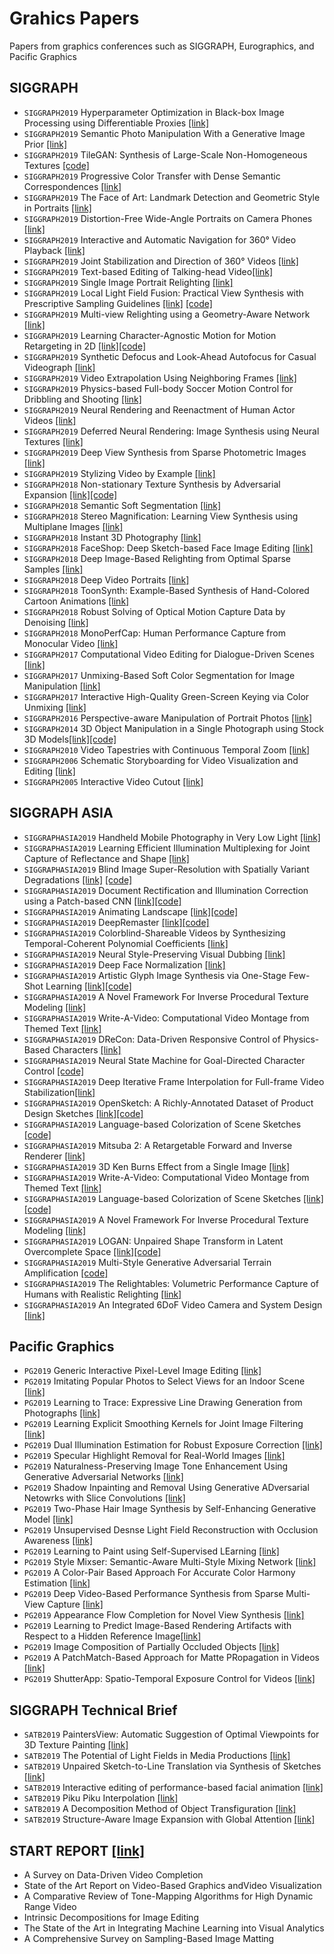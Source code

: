 # Grahics Papers
Papers from graphics conferences such as SIGGRAPH, Eurographics, and Pacific Graphics




## SIGGRAPH 
* `SIGGRAPH2019` Hyperparameter Optimization in Black-box Image Processing using Differentiable Proxies [[link]](https://www.cs.princeton.edu/~fheide/proxyopt)
* `SIGGRAPH2019` Semantic Photo Manipulation With a Generative Image Prior [[link]](http://ganpaint.io/)
* `SIGGRAPH2019` TileGAN: Synthesis of Large-Scale Non-Homogeneous Textures  [[code]](https://github.com/afruehstueck/tileGAN)
* `SIGGRAPH2019` Progressive Color Transfer with Dense Semantic Correspondences [[link]](https://arxiv.org/pdf/1710.00756.pdf)
* `SIGGRAPH2019` The Face of Art: Landmark Detection and Geometric Style in Portraits [[link]](http://www.faculty.idc.ac.il/arik/site/foa/face-of-art.asp)
* `SIGGRAPH2019` Distortion-Free Wide-Angle Portraits on Camera Phones [[link]](http://people.csail.mit.edu/yichangshih/wide_angle_portrait/)
* `SIGGRAPH2019` Interactive and Automatic Navigation for 360° Video Playback [[link]](https://vclab.dgist.ac.kr/interactive360/)
* `SIGGRAPH2019` Joint Stabilization and Direction of 360° Videos [[link]](https://dl.acm.org/citation.cfm?doid=3313807.3211889)
* `SIGGRAPH2019` Text-based Editing of Talking-head Video[[link]](https://www.ohadf.com/projects/text-based-editing/)
* `SIGGRAPH2019` Single Image Portrait Relighting [[link]](https://arxiv.org/pdf/1905.00824.pdf)
* `SIGGRAPH2019` Local Light Field Fusion: Practical View Synthesis 
with Prescriptive Sampling Guidelines [[link]](http://people.eecs.berkeley.edu/~bmild/llff/) [[code]](https://github.com/Fyusion/LLFF)
* `SIGGRAPH2019` Multi-view Relighting using a Geometry-Aware Network [[link]](https://repo-sam.inria.fr/fungraph/deep-relighting/)
* `SIGGRAPH2019` Learning Character-Agnostic Motion for Motion Retargeting in 2D [[link]](https://motionretargeting2d.github.io/)[[code]](https://github.com/ChrisWu1997/2D-Motion-Retargeting)
* `SIGGRAPH2019` Synthetic Defocus and Look-Ahead Autofocus for Casual Videograph [[link]](https://ceciliavision.github.io/vid-auto-focus/)
* `SIGGRAPH2019` Video Extrapolation Using Neighboring Frames [[link]](https://vml.kaist.ac.kr/main/international/individual/157)
* `SIGGRAPH2019` Physics-based Full-body Soccer Motion Control for Dribbling and Shooting [[link]](https://vml.kaist.ac.kr/main/international/individual/156)
* `SIGGRAPH2019` Neural Rendering and Reenactment of Human Actor Videos [[link]](http://gvv.mpi-inf.mpg.de/projects/wxu/HumanReenactment/)
* `SIGGRAPH2019` Deferred Neural Rendering: Image Synthesis using Neural Textures [[link]](https://niessnerlab.org/projects/thies2019neural.html)
* `SIGGRAPH2019` Deep View Synthesis from Sparse Photometric Images [[link]](http://cseweb.ucsd.edu/~ravir/zexiangview.pdf)
* `SIGGRAPH2019` Stylizing Video by Example [[link]](https://dcgi.fel.cvut.cz/home/sykorad/ebsynth.html)
* `SIGGRAPH2018` Non-stationary Texture Synthesis by Adversarial Expansion [[link]](http://vcc.szu.edu.cn/research/2018/TexSyn)[[code]](https://github.com/jessemelpolio/non-stationary_texture_syn)
* `SIGGRAPH2018` Semantic Soft Segmentation [[link]](http://people.inf.ethz.ch/aksoyy/sss/)
* `SIGGRAPH2018` Stereo Magnification: Learning View Synthesis using Multiplane Images [[link]](https://people.eecs.berkeley.edu/~tinghuiz/projects/mpi/)
* `SIGGRAPH2018` Instant 3D Photography [[link]](http://visual.cs.ucl.ac.uk/pubs/instant3d/)
* `SIGGRAPH2018` FaceShop: Deep Sketch-based Face Image Editing [[link]](https://arxiv.org/pdf/1804.08972.pdf)
* `SIGGRAPH2018` Deep Image-Based Relighting from Optimal Sparse Samples [[link]](http://cseweb.ucsd.edu/~viscomp/projects/SIG18Relighting/)
* `SIGGRAPH2018` Deep Video Portraits [[link]](https://web.stanford.edu/~zollhoef/papers/SG2018_DeepVideo/page.html)
* `SIGGRAPH2018` ToonSynth: Example-Based Synthesis of Hand-Colored Cartoon Animations [[link]](http://dcgi.fel.cvut.cz/home/sykorad/toonsynth.html)
* `SIGGRAPH2018` Robust Solving of Optical Motion Capture Data by Denoising [[link]](http://montreal.ubisoft.com/en/robust-solving-of-optical-motion-capture-data-by-denoising/)
* `SIGGRAPH2018` MonoPerfCap: Human Performance Capture from Monocular Video [[link]](http://gvv.mpi-inf.mpg.de/projects/wxu/MonoPerfCap/)
* `SIGGRAPH2017` Computational Video Editing for Dialogue-Driven Scenes [[link]](http://graphics.stanford.edu/papers/roughcut/)
* `SIGGRAPH2017` Unmixing-Based Soft Color Segmentation for Image Manipulation [[link]](http://people.inf.ethz.ch/aksoyy/scs/)
* `SIGGRAPH2017` Interactive High-Quality Green-Screen Keying via Color Unmixing [[link]](http://people.inf.ethz.ch/aksoyy/keying/)
* `SIGGRAPH2016` Perspective-aware Manipulation of Portrait Photos [[link]](https://gfx.cs.princeton.edu/pubs/Fried_2016_PMO/index.php)
* `SIGGRAPH2014` 3D Object Manipulation in a Single Photograph using Stock 3D Models[[link]](http://www.cs.cmu.edu/~om3d/)[[code]](http://www.cs.cmu.edu/~om3d/)
* `SIGGRAPH2010` Video Tapestries with Continuous Temporal Zoom [[link]](https://gfx.cs.princeton.edu/pubs/Barnes_2010_VTW/index.php)
* `SIGGRAPH2006` Schematic Storyboarding for Video Visualization and Editing [[link]](https://grail.cs.washington.edu/projects/storyboards/)
* `SIGGRAPH2005` Interactive Video Cutout [[link]](http://juew.org/projects/VideoCutout/VideoCutout.htm)


## SIGGRAPH ASIA
* `SIGGRAPHASIA2019` Handheld Mobile Photography in Very Low Light [[link]](https://github.com/google/night-sight)
* `SIGGRAPHASIA2019` Learning Efficient Illumination Multiplexing for Joint Capture of Reflectance and Shape [[link]](http://cad.zju.edu.cn/home/hwu/publications/jointcap/project.html)
* `SIGGRAPHASIA2019` Blind Image Super-Resolution with Spatially Variant Degradations [[link]](https://igl.ethz.ch/projects/variational-blind-sr/) [[code]](https://github.com/sunreef/BlindSR)
* `SIGGRAPHASIA2019` Document Rectification and Illumination Correction using a Patch-based CNN [[link]](https://xiaoyu258.github.io/projects/docproj/)[[code]](https://github.com/xiaoyu258/DocProj)
* `SIGGRAPHASIA2019` Animating Landscape [[link]](http://www.npal.cs.tsukuba.ac.jp/~endo/projects/AnimatingLandscape/)[[code]](https://github.com/endo-yuki-t/Animating-Landscape)
* `SIGGRAPHASIA2019` DeepRemaster [[link]](http://iizuka.cs.tsukuba.ac.jp/projects/remastering/en/index.html)[[code]](https://github.com/satoshiiizuka/siggraphasia2019_remastering)
* `SIGGRAPHASIA2019` Colorblind-Shareable Videos by Synthesizing Temporal-Coherent Polynomial Coefficients [[link]](https://menghanxia.github.io/)
* `SIGGRAPHASIA2019` Neural Style-Preserving Visual Dubbing [[link]](https://gvv.mpi-inf.mpg.de/projects/StyleDub/)
* `SIGGRAPHASIA2019` Deep Face Normalization [[link]](http://luminohope.org/publications.php)
* `SIGGRAPHASIA2019` Artistic Glyph Image Synthesis via One-Stage Few-Shot Learning [[link]](https://hologerry.github.io/AGIS-Net/)[[code]](https://github.com/hologerry/AGIS-Net)
* `SIGGRAPHASIA2019` A Novel Framework For Inverse Procedural Texture Modeling [[link]](https://graphics.cs.yale.edu/publications/novel-framework-inverse-procedural-texture-modeling)
* `SIGGRAPHASIA2019` Write-A-Video: Computational Video Montage from Themed Text [[link]](http://miaowang.me/write-a-video/)
* `SIGGRAPHASIA2019` DReCon: Data-Driven Responsive Control of Physics-Based Characters [[link]](https://montreal.ubisoft.com/en/drecon-data-driven-responsive-control-of-physics-based-characters/)
* `SIGGRAPHASIA2019` Neural State Machine for Goal-Directed Character Control [[code]](https://github.com/sebastianstarke/AI4Animation)
* `SIGGRAPHASIA2019` Deep Iterative Frame Interpolation for Full-frame Video Stabilization[[link]](https://arxiv.org/abs/1909.02641)
* `SIGGRAPHASIA2019` OpenSketch: A Richly-Annotated Dataset of Product Design Sketches [[link]](https://ns.inria.fr/d3/OpenSketch/)[[code]](https://gitlab.inria.fr/openskecth)
* `SIGGRAPHASIA2019` Language-based Colorization of Scene Sketches [[code]](https://github.com/SketchyScene/SketchySceneColorization)
* `SIGGRAPHASIA2019` Mitsuba 2: A Retargetable Forward and Inverse Renderer [[link]](https://rgl.epfl.ch/publications/NimierDavidVicini2019Mitsuba2)
* `SIGGRAPHASIA2019` 3D Ken Burns Effect from a Single Image [[link]](http://sniklaus.com/papers/kenburns)
* `SIGGRAPHASIA2019` Write-A-Video: Computational Video Montage from Themed Text [[link]](http://www.faculty.idc.ac.il/arik/site/writeVideo.asp)
* `SIGGRAPHASIA2019` Language-based Colorization of Scene Sketches
 [[link]](http://sweb.cityu.edu.hk/hongbofu/doc/language-based_sketch_colorization_SA19.pdf)[[code]](https://github.com/SketchyScene/SketchySceneColorization)
* `SIGGRAPHASIA2019` A Novel Framework For Inverse Procedural Texture Modeling [[link]](https://graphics.cs.yale.edu/sites/default/files/inverse_procedural_texture_modeling_low-res_0.pdf)
* `SIGGRAPHASIA2019` LOGAN: Unpaired Shape Transform in Latent Overcomplete Space [[link]](https://arxiv.org/abs/1903.10170)[[code]](https://calendar.google.com/calendar/r)
* `SIGGRAPHASIA2019` Multi-Style Generative Adversarial Terrain Amplification [[code]](https://github.com/electronicarts/siggraph-asia-2019-gata)
* `SIGGRAPHASIA2019` The Relightables: Volumetric Performance Capture of Humans with Realistic Relighting [[link]](https://augmentedperception.github.io/therelightables/)
* `SIGGRAPHASIA2019` An Integrated 6DoF Video Camera and System Design [[link]](https://research.fb.com/publications/an-integrated-6dof-video-camera-and-system-design/)

## Pacific Graphics
* `PG2019` Generic Interactive Pixel-Level Image Editing [[link]]()
* `PG2019` Imitating Popular Photos to Select Views for an Indoor Scene [[link]]()
* `PG2019` Learning to Trace: Expressive Line Drawing Generation from Photographs [[link]]()
* `PG2019` Learning Explicit Smoothing Kernels for Joint Image Filtering [[link]]()
* `PG2019` Dual Illumination Estimation for Robust Exposure Correction [[link]]()
* `PG2019` Specular Highlight Removal for Real-World Images [[link]]()
* `PG2019` Naturalness-Preserving Image Tone Enhancement Using Generative Adversarial Networks [[link]]()
* `PG2019` Shadow Inpainting and Removal Using Generative ADversarial Netowrks with Slice Convolutions [[link]]()
* `PG2019` Two-Phase Hair Image Synthesis by Self-Enhancing Generative Model [[link]]()
* `PG2019` Unsupervised Desnse Light Field Reconstruction with Occlusion Awareness [[link]]()
* `PG2019` Learning to Paint using Self-Supervised LEarning [[link]]()
* `PG2019` Style Mixser: Semantic-Aware Multi-Style Mixing Network [[link]]()
* `PG2019` A Color-Pair Based Approach For Accurate Color Harmony Estimation [[link]]()
* `PG2019` Deep Video-Based Performance Synthesis from Sparse Multi-View Capture [[link]]()
* `PG2019` Appearance Flow Completion for Novel View Synthesis [[link]]()
* `PG2019` Learning to Predict Image-Based Rendering Artifacts with Respect to a Hidden Reference Image[[link]]()
* `PG2019` Image Composition of Partially Occluded Objects [[link]]()
* `PG2019` A PatchMatch-Based Approach for Matte PRopagation in Videos [[link]]()
* `PG2019` ShutterApp: Spatio-Temporal Exposure Control for Videos [[link]]()


## SIGGRAPH Technical Brief
* `SATB2019` PaintersView: Automatic Suggestion of Optimal Viewpoints for 3D Texture Painting [[link]](https://yamaguchi1024.github.io/paintersview-doc/)
* `SATB2019` The Potential of Light Fields in Media Productions [[link]]()
* `SATB2019` Unpaired Sketch-to-Line Translation via Synthesis of Sketches [[link]]()
* `SATB2019` Interactive editing of performance-based facial animation [[link]](https://dl.acm.org/citation.cfm?id=3365147)
* `SATB2019` Piku Piku Interpolation [[link]](https://dl.acm.org/citation.cfm?id=3365156)
* `SATB2019` A Decomposition Method of Object Transfiguration [[link]](https://dl.acm.org/citation.cfm?id=3365151)
* `SATB2019` Structure-Aware Image Expansion with Global Attention [[link]]()


## START REPORT [[link]](https://sites.google.com/site/drminchen/cgf-info/cgf-stars)
* A Survey on Data-Driven Video Completion
* State of the Art Report on Video-Based Graphics andVideo Visualization
* A Comparative Review of Tone-Mapping Algorithms for High Dynamic Range Video
* Intrinsic Decompositions for Image Editing
* The State of the Art in Integrating Machine Learning into Visual Analytics
* A Comprehensive Survey on Sampling-Based Image Matting

